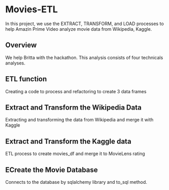 # Movies-ETL


In this project, we use the EXTRACT, TRANSFORM, and LOAD processes to help Amazin Prime Video analyze movie data from Wikipedia, Kaggle.


## Overview

We help Britta with the hackathon. This analysis consists of four technicals analyses.

## ETL function

Creating a code to process and refactoring to create 3 data frames

## Extract and Transform the Wikipedia Data

Extracting and transforming the data from Wikipedia and merge it with Kaggle

## Extract and Transform the Kaggle data

ETL process to create movies_df and merge it to MovieLens rating

## ECreate the Movie Database

Connects to the database by sqlalchemy library and to_sql method.
